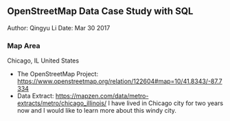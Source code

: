 ## OpenStreetMap Data Case Study with SQL
Author: Qingyu Li
Date: Mar 30 2017
### Map Area
Chicago, IL United States
- The OpenStreetMap Project: https://www.openstreetmap.org/relation/122604#map=10/41.8343/-87.7334
- Data Extract: https://mapzen.com/data/metro-extracts/metro/chicago_illinois/
I have lived in Chicago city for two years now and I would like to learn more about this windy city. 
